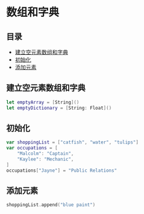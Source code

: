 # 数组和字典

## 目录

-   [建立空元素数组和字典](#建立空元素数组和字典)
-   [初始化](#初始化)
-   [添加元素](#添加元素)

## 建立空元素数组和字典

```swift
let emptyArray = [String]()
let emptyDictionary = [String: Float]()
```

## 初始化

```swift
var shoppingList = ["catfish", "water", "tulips"]
var occupations = [
    "Malcolm": "Captain",
    "Kaylee": "Mechanic",
]
occupations["Jayne"] = "Public Relations"
```

## 添加元素

```swift
shoppingList.append("blue paint")
```
